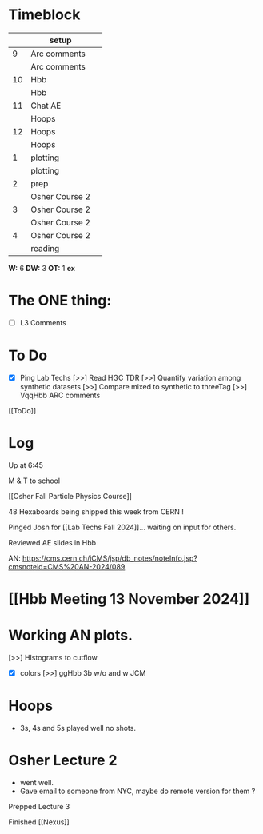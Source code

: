 # Timeblock

|     | setup          |     |
| --- | -------------- | --- |
| 9   | Arc comments   |     |
|     | Arc comments   |     |
| 10  | Hbb            |     |
|     | Hbb            |     |
| 11  | Chat AE        |     |
|     | Hoops          |     |
| 12  | Hoops          |     |
|     | Hoops          |     |
| 1   | plotting       |     |
|     | plotting       |     |
| 2   | prep           |     |
|     | Osher Course 2 |     |
| 3   | Osher Course 2 |     |
|     | Osher Course 2 |     |
| 4   | Osher Course 2 |     |
|     | reading        |     |

**W:**  6
**DW:** 3
**OT:** 1
**ex** 

# The ONE thing: 
- [ ] L3 Comments


# To Do
- [x] Ping Lab Techs
 [>>]  Read HGC TDR
 [>>] Quantify variation among synthetic datasets
 [>>] Compare mixed to synthetic to threeTag
 [>>] VqqHbb ARC comments

[[ToDo]]


# Log


Up at 6:45

M & T to school 

[[Osher Fall Particle Physics Course]]

48 Hexaboards being shipped this week from CERN !

Pinged Josh for  [[Lab Techs Fall 2024]]... waiting on input for others.

Reviewed AE slides in Hbb

AN: https://cms.cern.ch/iCMS/jsp/db_notes/noteInfo.jsp?cmsnoteid=CMS%20AN-2024/089


# [[Hbb Meeting 13 November 2024]]

# Working AN plots. 
 [>>] HIstograms to cutflow
- [x] colors
 [>>] ggHbb 3b w/o and w JCM

# Hoops 
- 3s,  4s and 5s played well no shots.

# Osher Lecture 2
- went well. 
- Gave email to someone from NYC, maybe do remote version for them ?


Prepped Lecture 3


Finished [[Nexus]]

